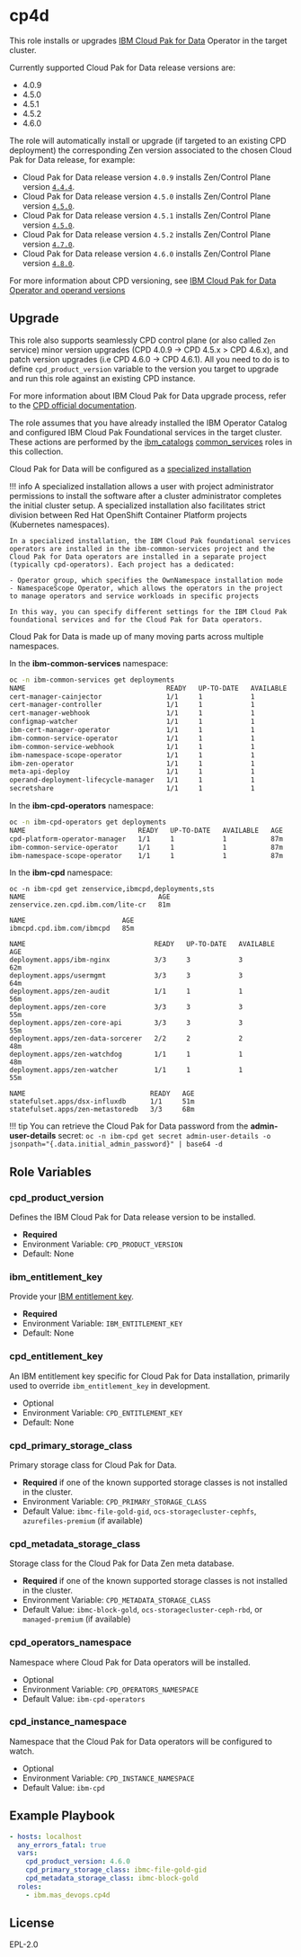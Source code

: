 cp4d
====

This role installs or upgrades [IBM Cloud Pak for Data](https://www.ibm.com/uk-en/products/cloud-pak-for-data) Operator in the target cluster.

Currently supported Cloud Pak for Data release versions are:

  - 4.0.9
  - 4.5.0
  - 4.5.1
  - 4.5.2
  - 4.6.0

The role will automatically install or upgrade (if targeted to an existing CPD deployment) the corresponding Zen version associated to the chosen Cloud Pak for Data release, for example:

- Cloud Pak for Data release version `4.0.9` installs Zen/Control Plane version [`4.4.4`](https://github.ibm.com/PrivateCloud/olm-utils/blob/master/ansible-play/config-vars/release-4.0.9.yml#L13).
- Cloud Pak for Data release version `4.5.0` installs Zen/Control Plane version [`4.5.0`](https://github.ibm.com/PrivateCloud/olm-utils/blob/master/ansible-play/config-vars/release-4.5.0.yml#L59).
- Cloud Pak for Data release version `4.5.1` installs Zen/Control Plane version [`4.5.0`](https://github.ibm.com/PrivateCloud/olm-utils/blob/master/ansible-play/config-vars/release-4.5.1.yml#L61).
- Cloud Pak for Data release version `4.5.2` installs Zen/Control Plane version [`4.7.0`](https://github.ibm.com/PrivateCloud/olm-utils/blob/master/ansible-play/config-vars/release-4.5.2.yml#L62).
- Cloud Pak for Data release version `4.6.0` installs Zen/Control Plane version [`4.8.0`](https://github.ibm.com/PrivateCloud/olm-utils/blob/master/ansible-play/config-vars/release-4.6.0.yml#L65).

For more information about CPD versioning, see [IBM Cloud Pak for Data Operator and operand versions](https://www.ibm.com/docs/en/cloud-paks/cp-data/4.6.x?topic=planning-operator-operand-versions)

Upgrade
------------------
This role also supports seamlessly CPD control plane (or also called `Zen` service) minor version upgrades (CPD 4.0.9 -> CPD 4.5.x > CPD 4.6.x), and patch version upgrades (i.e CPD 4.6.0 -> CPD 4.6.1).
All you need to do is to define `cpd_product_version` variable to the version you target to upgrade and run this role against an existing CPD instance.

For more information about IBM Cloud Pak for Data upgrade process, refer to the [CPD official documentation](https://www.ibm.com/docs/en/cloud-paks/cp-data/4.6.x?topic=upgrading).

The role assumes that you have already installed the IBM Operator Catalog and configured IBM Cloud Pak Foundational services in the target cluster.  These actions are performed by the [ibm_catalogs](ibm_catalogs.md) [common_services](common_services.md) roles in this collection.

Cloud Pak for Data will be configured as a [specialized installation](https://www.ibm.com/docs/en/cloud-paks/cp-data/4.6.x?topic=planning-architecture)

!!! info
    A specialized installation allows a user with project administrator permissions to install the software after a cluster administrator completes the initial cluster setup.  A specialized installation also facilitates strict division between Red Hat OpenShift Container Platform projects (Kubernetes namespaces).

    In a specialized installation, the IBM Cloud Pak foundational services operators are installed in the ibm-common-services project and the Cloud Pak for Data operators are installed in a separate project (typically cpd-operators). Each project has a dedicated:

    - Operator group, which specifies the OwnNamespace installation mode
    - NamespaceScope Operator, which allows the operators in the project to manage operators and service workloads in specific projects

    In this way, you can specify different settings for the IBM Cloud Pak foundational services and for the Cloud Pak for Data operators.

Cloud Pak for Data is made up of many moving parts across multiple namespaces.

In the **ibm-common-services** namespace:
```bash
oc -n ibm-common-services get deployments
NAME                                   READY   UP-TO-DATE   AVAILABLE   AGE
cert-manager-cainjector                1/1     1            1           85m
cert-manager-controller                1/1     1            1           85m
cert-manager-webhook                   1/1     1            1           85m
configmap-watcher                      1/1     1            1           85m
ibm-cert-manager-operator              1/1     1            1           87m
ibm-common-service-operator            1/1     1            1           92m
ibm-common-service-webhook             1/1     1            1           91m
ibm-namespace-scope-operator           1/1     1            1           91m
ibm-zen-operator                       1/1     1            1           87m
meta-api-deploy                        1/1     1            1           86m
operand-deployment-lifecycle-manager   1/1     1            1           90m
secretshare                            1/1     1            1           91m
```

In the **ibm-cpd-operators** namespace:
```bash
oc -n ibm-cpd-operators get deployments
NAME                            READY   UP-TO-DATE   AVAILABLE   AGE
cpd-platform-operator-manager   1/1     1            1           87m
ibm-common-service-operator     1/1     1            1           87m
ibm-namespace-scope-operator    1/1     1            1           87m
```

In the **ibm-cpd** namespace:
```
oc -n ibm-cpd get zenservice,ibmcpd,deployments,sts
NAME                                 AGE
zenservice.zen.cpd.ibm.com/lite-cr   81m

NAME                        AGE
ibmcpd.cpd.ibm.com/ibmcpd   85m

NAME                                READY   UP-TO-DATE   AVAILABLE   AGE
deployment.apps/ibm-nginx           3/3     3            3           62m
deployment.apps/usermgmt            3/3     3            3           64m
deployment.apps/zen-audit           1/1     1            1           56m
deployment.apps/zen-core            3/3     3            3           55m
deployment.apps/zen-core-api        3/3     3            3           55m
deployment.apps/zen-data-sorcerer   2/2     2            2           48m
deployment.apps/zen-watchdog        1/1     1            1           48m
deployment.apps/zen-watcher         1/1     1            1           55m

NAME                               READY   AGE
statefulset.apps/dsx-influxdb      1/1     51m
statefulset.apps/zen-metastoredb   3/3     68m
```

!!! tip
    You can retrieve the Cloud Pak for Data password from the **admin-user-details** secret: `oc -n ibm-cpd get secret admin-user-details -o jsonpath="{.data.initial_admin_password}" | base64 -d`

Role Variables
--------------
### cpd_product_version
Defines the IBM Cloud Pak for Data release version to be installed.

- **Required**
- Environment Variable: `CPD_PRODUCT_VERSION`
- Default: None

### ibm_entitlement_key
Provide your [IBM entitlement key](https://myibm.ibm.com/products-services/containerlibrary).

- **Required**
- Environment Variable: `IBM_ENTITLEMENT_KEY`
- Default: None

### cpd_entitlement_key
An IBM entitlement key specific for Cloud Pak for Data installation, primarily used to override `ibm_entitlement_key` in development.

- Optional
- Environment Variable: `CPD_ENTITLEMENT_KEY`
- Default: None

### cpd_primary_storage_class
Primary storage class for Cloud Pak for Data.

- **Required** if one of the known supported storage classes is not installed in the cluster.
- Environment Variable: `CPD_PRIMARY_STORAGE_CLASS`
- Default Value: `ibmc-file-gold-gid`, `ocs-storagecluster-cephfs`, `azurefiles-premium` (if available)

### cpd_metadata_storage_class
Storage class for the Cloud Pak for Data Zen meta database.

- **Required** if one of the known supported storage classes is not installed in the cluster.
- Environment Variable: `CPD_METADATA_STORAGE_CLASS`
- Default Value: `ibmc-block-gold`, `ocs-storagecluster-ceph-rbd`, or `managed-premium` (if available)

### cpd_operators_namespace
Namespace where Cloud Pak for Data operators will be installed.

- Optional
- Environment Variable: `CPD_OPERATORS_NAMESPACE`
- Default Value: `ibm-cpd-operators`

### cpd_instance_namespace
Namespace that the Cloud Pak for Data operators will be configured to watch.

- Optional
- Environment Variable: `CPD_INSTANCE_NAMESPACE`
- Default Value: `ibm-cpd`


Example Playbook
----------------

```yaml
- hosts: localhost
  any_errors_fatal: true
  vars:
    cpd_product_version: 4.6.0
    cpd_primary_storage_class: ibmc-file-gold-gid
    cpd_metadata_storage_class: ibmc-block-gold
  roles:
    - ibm.mas_devops.cp4d
```

License
-------

EPL-2.0
